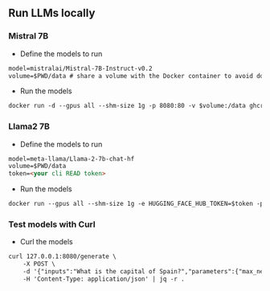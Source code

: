 ## Run LLMs locally

### Mistral 7B

* Define the models to run

```md
model=mistralai/Mistral-7B-Instruct-v0.2
volume=$PWD/data # share a volume with the Docker container to avoid downloading weights every run
```

* Run the models

```md
docker run -d --gpus all --shm-size 1g -p 8080:80 -v $volume:/data ghcr.io/huggingface/text-generation-inference:2.0 --model-id $model
```

### Llama2 7B

* Define the models to run

```md
model=meta-llama/Llama-2-7b-chat-hf
volume=$PWD/data
token=<your cli READ token>
```

* Run the models

```md
docker run --gpus all --shm-size 1g -e HUGGING_FACE_HUB_TOKEN=$token -p 8080:80 -v $volume:/data ghcr.io/huggingface/text-generation-inference:2.0 --model-id $model
```

### Test models with Curl

* Curl the models

```md
curl 127.0.0.1:8080/generate \
    -X POST \
    -d '{"inputs":"What is the capital of Spain?","parameters":{"max_new_tokens":2000}}' \
    -H 'Content-Type: application/json' | jq -r .
```
